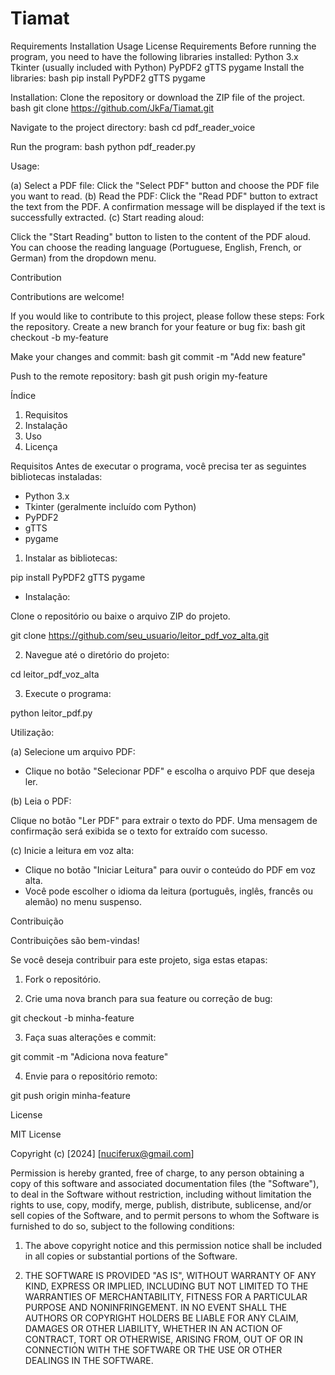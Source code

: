 # Tiamat 

Requirements
Installation
Usage
License
Requirements
Before running the program, you need to have the following libraries installed:
Python 3.x
Tkinter (usually included with Python)
PyPDF2
gTTS
pygame
Install the libraries:
bash
pip install PyPDF2 gTTS pygame

Installation:
Clone the repository or download the ZIP file of the project.
bash
git clone https://github.com/JkFa/Tiamat.git

Navigate to the project directory:
bash
cd pdf_reader_voice

Run the program:
bash
python pdf_reader.py

Usage:

(a) Select a PDF file:
Click the "Select PDF" button and choose the PDF file you want to read.
(b) Read the PDF:
Click the "Read PDF" button to extract the text from the PDF. A confirmation message will be displayed if the text is successfully extracted.
(c) Start reading aloud:

Click the "Start Reading" button to listen to the content of the PDF aloud. You can choose the reading language (Portuguese, English, French, or German) from the dropdown menu.

Contribution

Contributions are welcome!

If you would like to contribute to this project, please follow these steps:
Fork the repository.
Create a new branch for your feature or bug fix:
bash
git checkout -b my-feature

Make your changes and commit:
bash
git commit -m "Add new feature"

Push to the remote repository:
bash
git push origin my-feature

Índice

1. Requisitos
2. Instalação
3. Uso
4. Licença

Requisitos
Antes de executar o programa, você precisa ter as seguintes bibliotecas instaladas:
- Python 3.x
- Tkinter (geralmente incluído com Python)
- PyPDF2
- gTTS
- pygame

1. Instalar as bibliotecas:

pip install PyPDF2 gTTS pygame

- Instalação: 

Clone o repositório ou baixe o arquivo ZIP do projeto.

git clone https://github.com/seu_usuario/leitor_pdf_voz_alta.git

2. Navegue até o diretório do projeto:

cd leitor_pdf_voz_alta

3. Execute o programa:

python leitor_pdf.py

Utilização:


(a) Selecione um arquivo PDF:  

- Clique no botão "Selecionar PDF" e escolha o arquivo PDF que deseja ler. 

(b) Leia o PDF: 

Clique no botão "Ler PDF" para extrair o texto do PDF. Uma mensagem de confirmação será exibida se o texto for extraído com sucesso. 

(c) Inicie a leitura em voz alta: 

- Clique no botão "Iniciar Leitura" para ouvir o conteúdo do PDF em voz alta. 
- Você pode escolher o idioma da leitura (português, inglês, francês ou alemão) no menu suspenso.

Contribuição

Contribuições são bem-vindas! 

Se você deseja contribuir para este projeto, siga estas etapas:

1. Fork o repositório.

2. Crie uma nova branch para sua feature ou correção de bug:

git checkout -b minha-feature

3. Faça suas alterações e commit:

git commit -m "Adiciona nova feature"

4. Envie para o repositório remoto:

git push origin minha-feature

License

MIT License

Copyright (c) [2024] [nuciferux@gmail.com]

Permission is hereby granted, free of charge, to any person obtaining a copy of this software and associated documentation files (the "Software"), to deal in the Software without restriction, including without limitation the rights to use, copy, modify, merge, publish, distribute, sublicense, and/or sell copies of the Software, and to permit persons to whom the Software is furnished to do so, subject to the following conditions:

1. The above copyright notice and this permission notice shall be included in all copies or substantial portions of the Software.

2. THE SOFTWARE IS PROVIDED "AS IS", WITHOUT WARRANTY OF ANY KIND, EXPRESS OR IMPLIED, INCLUDING BUT NOT LIMITED TO THE WARRANTIES OF MERCHANTABILITY, FITNESS FOR A PARTICULAR PURPOSE AND NONINFRINGEMENT. IN NO EVENT SHALL THE AUTHORS OR COPYRIGHT HOLDERS BE LIABLE FOR ANY CLAIM, DAMAGES OR OTHER LIABILITY, WHETHER IN AN ACTION OF CONTRACT, TORT OR OTHERWISE, ARISING FROM, OUT OF OR IN CONNECTION WITH THE SOFTWARE OR THE USE OR OTHER DEALINGS IN THE SOFTWARE.




